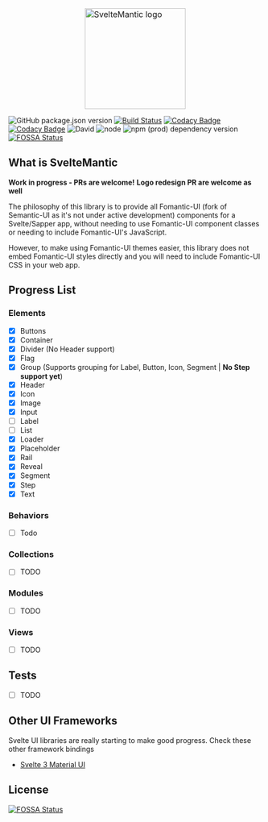 <div>
    <img style="width: 200px;height: auto;font-size: 1rem;margin-left: auto;display: block;position: relative;vertical-align: middle;background-color: transparent;margin-right: auto;" src="logo.png" alt="SvelteMantic logo">
</div>

![GitHub package.json version](https://img.shields.io/github/package-json/v/titans-inc/sveltemantic)
[![Build Status](https://travis-ci.com/titans-inc/sveltemantic.svg?branch=master)](https://travis-ci.com/titans-inc/sveltemantic)
[![Codacy Badge](https://api.codacy.com/project/badge/Grade/7bea1f3989b449d192df64881a79a2db)](https://www.codacy.com/app/deviprsd/sveltemantic?utm_source=github.com&amp;utm_medium=referral&amp;utm_content=titans-inc/sveltemantic&amp;utm_campaign=Badge_Grade)
[![Codacy Badge](https://api.codacy.com/project/badge/Coverage/7bea1f3989b449d192df64881a79a2db)](https://www.codacy.com/app/deviprsd/sveltemantic?utm_source=github.com&utm_medium=referral&utm_content=titans-inc/sveltemantic&utm_campaign=Badge_Coverage)
![David](https://img.shields.io/david/titans-inc/sveltemantic)
![node](https://img.shields.io/node/v/sveltemantic)
![npm (prod) dependency version](https://img.shields.io/npm/dependency-version/sveltemantic/svelte)
[![FOSSA Status](https://app.fossa.io/api/projects/git%2Bgithub.com%2Ftitans-inc%2Fsveltemantic.svg?type=shield)](https://app.fossa.io/projects/git%2Bgithub.com%2Ftitans-inc%2Fsveltemantic?ref=badge_shield)

## What is SvelteMantic
**Work in progress - PRs are welcome!**
**Logo redesign PR are welcome as well**

The philosophy of this library is to provide all Fomantic-UI (fork of Semantic-UI as it's not under active development) components for a Svelte/Sapper app, without needing to use Fomantic-UI component classes or needing to include Fomantic-UI's JavaScript.

However, to make using Fomantic-UI themes easier, this library does not embed Fomantic-UI styles directly and you will need to include Fomantic-UI CSS in your web app.


## Progress List
### Elements
-   [x] Buttons
-   [x] Container
-   [x] Divider (No Header support)
-   [x] Flag
-   [x] Group (Supports grouping for Label, Button, Icon, Segment | **No Step support yet**)
-   [x] Header
-   [x] Icon
-   [x] Image
-   [x] Input
-   [ ] Label
-   [ ] List
-   [x] Loader
-   [x] Placeholder
-   [x] Rail
-   [x] Reveal
-   [x] Segment
-   [x] Step
-   [x] Text

### Behaviors
-   [ ] Todo

### Collections
-   [ ] TODO

### Modules
-   [ ] TODO

### Views
-   [ ] TODO

## Tests
-   [ ] TODO

## Other UI Frameworks
Svelte UI libraries are really starting to make good progress. Check these other framework bindings
-   [Svelte 3 Material UI](https://github.com/hperrin/svelte-material-ui)

## License
[![FOSSA Status](https://app.fossa.io/api/projects/git%2Bgithub.com%2Ftitans-inc%2Fsveltemantic.svg?type=large)](https://app.fossa.io/projects/git%2Bgithub.com%2Ftitans-inc%2Fsveltemantic?ref=badge_large)
